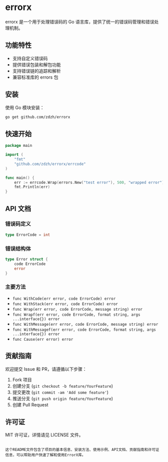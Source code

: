# errorx

errorx 是一个用于处理错误码的 Go 语言库，提供了统一的错误码管理和错误处理机制。

## 功能特性

- 支持自定义错误码
- 提供错误包装和解包功能
- 支持错误链的追踪和解析
- 兼容标准库的 errors 包

## 安装

使用 Go 模块安装：

```bash
go get github.com/zdzh/errorx
```

## 快速开始

```go
package main

import (
	"fmt"
	"github.com/zdzh/errorx/errcode"
)

func main() {
	err := errcode.Wrap(errors.New("test error"), 500, "wrapped error")
	fmt.Println(err)
}
```

## API 文档

### 错误码定义

```go
type ErrorCode = int
```

### 错误结构体

```go
type Error struct {
	code ErrorCode
	error
}
```

### 主要方法
- `func WithCode(err error, code ErrorCode) error`
- `func WithStack(err error, code ErrorCode) error`
- `func Wrap(err error, code ErrorCode, message string) error`
- `func Wrapf(err error, code ErrorCode, format string, args ...interface{}) error`
- `func WithMessage(err error, code ErrorCode, message string) error`
- `func WithMessagef(err error, code ErrorCode, format string, args ...interface{}) error`
- `func Cause(err error) error`

## 贡献指南

欢迎提交 Issue 和 PR，请遵循以下步骤：

1. Fork 项目
2. 创建分支 (`git checkout -b feature/YourFeature`)
3. 提交更改 (`git commit -am 'Add some feature'`)
4. 推送分支 (`git push origin feature/YourFeature`)
5. 创建 Pull Request

## 许可证

MIT 许可证，详情请见 LICENSE 文件。
```

这个README文件包含了项目的基本信息、安装方法、使用示例、API文档、贡献指南和许可证信息，可以帮助用户快速了解和使用ErrorX库。

        